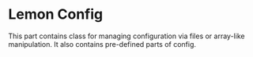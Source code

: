 # Lemon Config

This part contains class for managing configuration via files or array-like manipulation. It also contains pre-defined parts of config.
